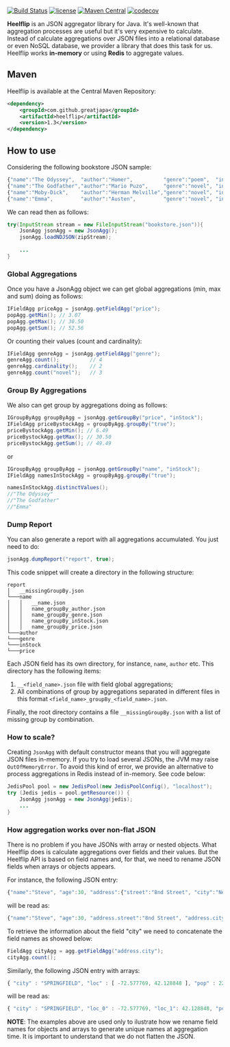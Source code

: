 [![Build Status](https://travis-ci.org/greatjapa/heelflip.svg?branch=master)](https://travis-ci.org/greatjapa/heelflip)
[![license](https://img.shields.io/github/license/mashape/apistatus.svg?maxAge=2592000)](https://github.com/greatjapa/heelflip/blob/master/LICENCE)
[![Maven Central](https://maven-badges.herokuapp.com/maven-central/com.github.greatjapa/heelflip/badge.svg)](https://maven-badges.herokuapp.com/maven-central/com.github.greatjapa/heelflip)
[![codecov](https://codecov.io/gh/greatjapa/heelflip/branch/master/graph/badge.svg)](https://codecov.io/gh/greatjapa/heelflip)

**Heelflip** is an JSON aggregator library for Java. It's well-known that aggregation processes are useful but it's very expensive to calculate. Instead of calculate aggregations over JSON files into a relational database or even NoSQL database, we provider a library that does this task for us. Heelflip works **in-memory** or using **Redis** to aggregate values.

## Maven
Heelflip is available at the Central Maven Repository:

```xml
<dependency>
    <groupId>com.github.greatjapa</groupId>
    <artifactId>heelflip</artifactId>
    <version>1.3</version>
</dependency>
```

## How to use
Considering the following bookstore JSON sample:
```javascript
{"name":"The Odyssey",  "author":"Homer",          "genre":"poem",  "inStock":true, "price":12.50}
{"name":"The Godfather","author":"Mario Puzo",     "genre":"novel", "inStock":true, "price":6.49 }
{"name":"Moby-Dick",    "author":"Herman Melville","genre":"novel", "inStock":false,"price":3.07 }
{"name":"Emma",         "author":"Austen",         "genre":"novel", "inStock":true, "price":30.50}
```
We can read then as follows:
```java
try(InputStream stream = new FileInputStream("bookstore.json")){
    JsonAgg jsonAgg = new JsonAgg();
    jsonAgg.loadNDJSON(zipStream);
    
    ...
}
```
### Global Aggregations

Once you have a JsonAgg object we can get global aggregations (min, max and sum) doing as follows:
```java
IFieldAgg priceAgg = jsonAgg.getFieldAgg("price");
popAgg.getMin(); // 3.07
popAgg.getMax(); // 30.50
popAgg.getSum(); // 52.56
```
Or counting their values (count and cardinality):
```java
IFieldAgg genreAgg = jsonAgg.getFieldAgg("genre");
genreAgg.count();          // 4
genreAgg.cardinality();    // 2
genreAgg.count("novel");   // 3
```
### Group By Aggregations

We also can get group by aggregations doing as follows:
```java
IGroupByAgg groupByAgg = jsonAgg.getGroupBy("price", "inStock");
IFieldAgg priceBystockAgg = groupByAgg.groupBy("true");
priceBystockAgg.getMin(); // 6.49
priceBystockAgg.getMax(); // 30.50
priceBystockAgg.getSum(); // 49.49
```
or
```java
IGroupByAgg groupByAgg = jsonAgg.getGroupBy("name", "inStock");
IFieldAgg namesInStockAgg = groupByAgg.groupBy("true");

namesInStockAgg.distinctValues(); 
//"The Odyssey"
//"The Godfather"
//"Emma"
```
### Dump Report
You can also generate a report with all aggregations accumulated. You just need to do:
```java
jsonAgg.dumpReport("report", true);
```
This code snippet will create a directory in the following structure:
```
report
│   __missingGroupBy.json
└───name
│   │   __name.json
│   │   name_groupBy_author.json
│   │   name_groupBy_genre.json
│   │   name_groupBy_inStock.json
│   │   name_groupBy_price.json
└───author
└───genre
└───inStock
└───price
```
Each JSON field has its own directory, for instance, `name`, `author` etc. This directory has the following items:
1. `__<field_name>.json` file with field global aggregations;
2. All combinations of group by aggregations separated in different files in this format `<field_name>_groupBy_<field_name>.json`.

Finally, the root directory contains a file `__missingGroupBy.json` with a list of missing group by combination.

### How to scale?
Creating `JsonAgg` with default constructor means that you will aggregate JSON files in-memory. If you try to load several JSONs, the JVM may raise `OutOfMemoryError`. To avoid this kind of error, we provide an alternative to process aggregations in Redis instead of in-memory. See code below:

```java
JedisPool pool = new JedisPool(new JedisPoolConfig(), "localhost");
try (Jedis jedis = pool.getResource()) {
    JsonAgg jsonAgg = new JsonAgg(jedis);
    ...
}
```

### How aggregation works over non-flat JSON
There is no problem if you have JSONs with array or nested objects. What Heelflip does is calculate aggregations over fields and their values. But the Heelflip API is based on field names and, for that, we need to rename JSON fields when arrays or objects appears.

For instance, the following JSON entry:
```javascript
{"name":"Steve", "age":30, "address":{"street":"8nd Street", "city":"New York"}}
```
will be read as:
```javascript
{"name":"Steve", "age":30, "address.street":"8nd Street", "address.city":"New York"}}
```
To retrieve the information about the field "city" we need to concatenate the field names as showed below:
```java
FieldAgg cityAgg = agg.getFieldAgg("address.city");
cityAgg.count();
```

Similarly, the following JSON entry with arrays:
```javascript
{ "city" : "SPRINGFIELD", "loc" : [ -72.577769, 42.128848 ], "pop" : 22115}
```
will be read as:
```javascript
{ "city" : "SPRINGFIELD", "loc_0" : -72.577769, "loc_1": 42.128848, "pop" : 22115}
```

**NOTE**: The examples above are used only to ilustrate how we rename field names for objects and arrays to generate unique names at aggregation time. It is important to understand that we do not flatten the JSON.
